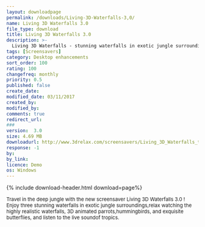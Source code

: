 ```yaml
---
layout: downloadpage
permalink: /downloads/Living-3D-Waterfalls-3,0/
name: Living 3D Waterfalls 3.0
file_type: download
title: Living 3D Waterfalls 3.0
description: >-
  Living 3D Waterfalls - stunning waterfalls in exotic jungle surroundings
tags: [Screensavers]
category: Desktop enhancements
sort_order: 100
rating: 100
changefreq: monthly
priority: 0.5
published: false
create_date: 
modified_date: 03/11/2017
created_by: 
modified_by: 
comments: true
redirect_url: 
### 
version:  3.0
size: 4.69 MB
downloadurl: http://www.3drelax.com/screensavers/Living_3D_Waterfalls_trial_setup.exe
response: -1
by: 
by_link: 
licence: Demo 
os: Windows
---
```


{% include download-header.html download=page%}

<p style="fix-download-text !important">
<p><font size="2"><p>Travel in the deep jungle with the new screensaver Living 3D Waterfalls 3.0 ! Enjoy three stunning waterfalls in exotic jungle surroundings,relax watching the highly realistic waterfalls, 3D animated parrots,hummingbirds, and exquisite butterflies, and listen to the live soundof tropics.</p></p></p>
